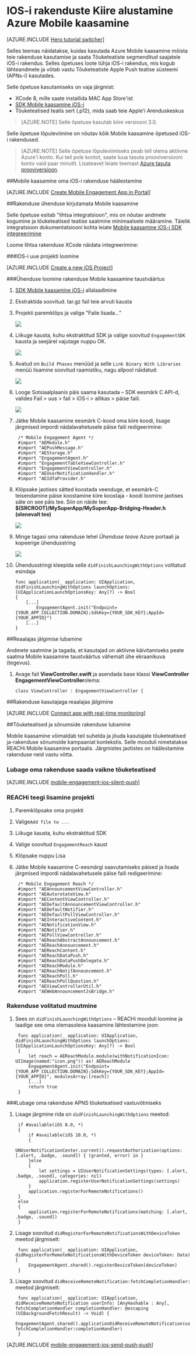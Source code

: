 <properties
    pageTitle="IOS-i sisse Kiire alustamine Azure Mobile kaasamine | Microsoft Azure'i"
    description="Saate teada, kuidas kasutada Azure Mobile kaasamine Analytics ja tõuketeatised iOS-i rakendusi."
    services="mobile-engagement"
    documentationCenter="mobile"
    authors="piyushjo"
    manager="erikre"
    editor="" />

<tags
    ms.service="mobile-engagement"
    ms.workload="mobile"
    ms.tgt_pltfrm="mobile-ios"
    ms.devlang="swift"
    ms.topic="hero-article"
    ms.date="09/20/2016"
    ms.author="piyushjo" />

# <a name="get-started-with-azure-mobile-engagement-for-ios-apps-in-swift"></a>IOS-i rakenduste Kiire alustamine Azure Mobile kaasamine

[AZURE.INCLUDE [Hero tutorial switcher](../../includes/mobile-engagement-hero-tutorial-switcher.md)]

Selles teemas näidatakse, kuidas kasutada Azure Mobile kaasamine mõista teie rakenduse kasutamise ja saata Tõuketeatiste segmenditud saajatele iOS-i rakendus.
Selles õpetuses loote tühja iOS-i rakendus, mis kogub lähteandmete ja võtab vastu Tõuketeatiste Apple Push teatise süsteemi (APNs-i) kasutades.

Selle õpetuse kasutamiseks on vaja järgmist:

+ XCode 8, mille saate installida MAC App Store'ist
+ [SDK Mobile kaasamine iOS-i]
+ Tõuketeatised teatis sert (.p12), mida saab teie Apple'i Arenduskeskus

> [AZURE.NOTE] Selle õpetuse kasutab kiire versiooni 3.0. 

Selle õpetuse lõpuleviimine on nõutav kõik Mobile kaasamine õpetused iOS-i rakendused.

> [AZURE.NOTE] Selle õpetuse lõpuleviimiseks peab teil olema aktiivne Azure'i konto. Kui teil pole kontot, saate luua tasuta prooviversiooni konto vaid paar minutit. Lisateavet leiate teemast [Azure tasuta prooviversioon](https://azure.microsoft.com/pricing/free-trial/?WT.mc_id=A0E0E5C02&amp;returnurl=http%3A%2F%2Fazure.microsoft.com%2Fen-us%2Fdocumentation%2Farticles%2Fmobile-engagement-ios-swift-get-started).

##<a id="setup-azme"></a>Mobile kaasamine oma iOS-i rakenduse häälestamine

[AZURE.INCLUDE [Create Mobile Engagement App in Portal](../../includes/mobile-engagement-create-app-in-portal-new.md)]

##<a id="connecting-app"></a>Rakenduse ühenduse kirjutamata Mobile kaasamine

Selle õpetuse esitab "lihtsa integratsioon", mis on nõutav andmete kogumine ja tõuketeatised teatise saatmine minimaalsete määramine. Täielik integratsioon dokumentatsiooni kohta leiate [Mobile kaasamine iOS-i SDK integreerimine](mobile-engagement-ios-sdk-overview.md)

Loome lihtsa rakenduse XCode näidata integreerimine:

###<a name="create-a-new-ios-project"></a>IOS-i uue projekti loomine

[AZURE.INCLUDE [Create a new iOS Project](../../includes/mobile-engagement-create-new-ios-app.md)]

###<a name="connect-your-app-to-mobile-engagement-backend"></a>Ühenduse loomine rakenduse Mobile kaasamine taustväärtus

1. [SDK Mobile kaasamine iOS-i] allalaadimine
2. Ekstraktida soovitud. tar.gz fail teie arvuti kausta
3. Projekti paremklõps ja valige "Faile lisada..."

    ![][1]

4. Liikuge kausta, kuhu ekstraktitud SDK ja valige soovitud `EngagementSDK` kausta ja seejärel vajutage nuppu OK.

    ![][2]

5. Avatud on `Build Phases` menüüd ja selle `Link Binary With Libraries` menüü lisamine soovitud raamistiku, nagu allpool näidatud:

    ![][3]

8. Looge Sotsiaalplaanis päis saama kasutada – SDK eesmärk C API-d, valides Fail > uus > fail > iOS-i > allikas > päise faili.

    ![][4]

9. Jätke Mobile kaasamine eesmärk C-kood oma kiire koodi, lisage järgmised impordi nädalavahetusele päise faili redigeerimine:

        /* Mobile Engagement Agent */
        #import "AEModule.h"
        #import "AEPushMessage.h"
        #import "AEStorage.h"
        #import "EngagementAgent.h"
        #import "EngagementTableViewController.h"
        #import "EngagementViewController.h"
        #import "AEUserNotificationHandler.h"
        #import "AEIdfaProvider.h"

10. Klõpsake jaotises sätted koostada veenduge, et eesmärk-C teisendamine päise koostamine kiire koostaja - koodi loomine jaotises säte on see päis tee. Siin on näide tee: **$(SRCROOT)/MySuperApp/MySuperApp-Bridging-Header.h (olenevalt tee)**

    ![][6]

11. Minge tagasi oma rakenduse lehel *Ühenduse teave* Azure portaali ja kopeerige ühendusstring

    ![][5]

12. Ühendusstringi kleepida selle `didFinishLaunchingWithOptions` volitatud esindaja

        func application(_ application: UIApplication, didFinishLaunchingWithOptions launchOptions: [UIApplicationLaunchOptionsKey: Any]?) -> Bool
        {
            [...]
                EngagementAgent.init("Endpoint={YOUR_APP_COLLECTION.DOMAIN};SdkKey={YOUR_SDK_KEY};AppId={YOUR_APPID}")
            [...]
        }

##<a id="monitor"></a>Reaalajas jälgimise lubamine

Andmete saatmine ja tagada, et kasutajad on aktiivne käivitamiseks peate saatma Mobile kaasamine taustväärtus vähemalt ühe ekraanikuva (tegevus).

1. Avage fail **ViewController.swift** ja asendada base klassi **ViewController** **EngagementViewController**olema:

    `class ViewController : EngagementViewController {`

##<a id="monitor"></a>Rakenduse kasutajaga reaalajas jälgimine

[AZURE.INCLUDE [Connect app with real-time monitoring](../../includes/mobile-engagement-connect-app-with-monitor.md)]

##<a id="integrate-push"></a>Tõuketeatised ja sõnumside rakenduse lubamine

Mobile kaasamine võimaldab teil suhelda ja jõuda kasutajate tõuketeatised ja-rakenduse sõnumside kampaaniat kontekstis. Selle mooduli nimetatakse REACHi Mobile kaasamine portaalis.
Järgmistes jaotistes on häälestamine rakenduse neid vastu võtta.

### <a name="enable-your-app-to-receive-silent-push-notifications"></a>Lubage oma rakenduse saada vaikne tõuketeatised

[AZURE.INCLUDE [mobile-engagement-ios-silent-push](../../includes/mobile-engagement-ios-silent-push.md)]

### <a name="add-the-reach-library-to-your-project"></a>REACHi teegi lisamine projekti

1. Paremklõpsake oma projekti
2. Valige`Add file to ...`
3. Liikuge kausta, kuhu ekstraktitud SDK
4. Valige soovitud `EngagementReach` kaust
5. Klõpsake nuppu Lisa
6. Jätke Mobile kaasamine C-eesmärgi saavutamiseks päised ja lisada järgmised impordi nädalavahetusele päise faili redigeerimine:

        /* Mobile Engagement Reach */
        #import "AEAnnouncementViewController.h"
        #import "AEAutorotateView.h"
        #import "AEContentViewController.h"
        #import "AEDefaultAnnouncementViewController.h"
        #import "AEDefaultNotifier.h"
        #import "AEDefaultPollViewController.h"
        #import "AEInteractiveContent.h"
        #import "AENotificationView.h"
        #import "AENotifier.h"
        #import "AEPollViewController.h"
        #import "AEReachAbstractAnnouncement.h"
        #import "AEReachAnnouncement.h"
        #import "AEReachContent.h"
        #import "AEReachDataPush.h"
        #import "AEReachDataPushDelegate.h"
        #import "AEReachModule.h"
        #import "AEReachNotifAnnouncement.h"
        #import "AEReachPoll.h"
        #import "AEReachPollQuestion.h"
        #import "AEViewControllerUtil.h"
        #import "AEWebAnnouncementJsBridge.h"

### <a name="modify-your-application-delegate"></a>Rakenduse volitatud muutmine

1. Sees on `didFinishLaunchingWithOptions` – REACHi mooduli loomine ja laadige see oma olemasoleva kaasamine lähtestamine joon:

        func application(_ application: UIApplication, didFinishLaunchingWithOptions launchOptions: [UIApplicationLaunchOptionsKey: Any]?) -> Bool 
        {
            let reach = AEReachModule.module(withNotificationIcon: UIImage(named:"icon.png")) as! AEReachModule
            EngagementAgent.init("Endpoint={YOUR_APP_COLLECTION.DOMAIN};SdkKey={YOUR_SDK_KEY};AppId={YOUR_APPID}", modulesArray:[reach])
            [...]
            return true
        }

###<a name="enable-your-app-to-receive-apns-push-notifications"></a>Lubage oma rakenduse APNS tõuketeatised vastuvõtmiseks
1. Lisage järgmine rida on `didFinishLaunchingWithOptions` meetod:

        if #available(iOS 8.0, *)
        {
            if #available(iOS 10.0, *)
            {
                UNUserNotificationCenter.current().requestAuthorization(options: [.alert, .badge, .sound]) { (granted, error) in }
            }else
            {
                let settings = UIUserNotificationSettings(types: [.alert, .badge, .sound], categories: nil)
                application.registerUserNotificationSettings(settings)
            }
            application.registerForRemoteNotifications()
        }
        else
        {
            application.registerForRemoteNotifications(matching: [.alert, .badge, .sound])
        }

2. Lisage soovitud `didRegisterForRemoteNotificationsWithDeviceToken` meetod järgmiselt:

        func application(_ application: UIApplication, didRegisterForRemoteNotificationsWithDeviceToken deviceToken: Data) {
            EngagementAgent.shared().registerDeviceToken(deviceToken)
        }

3. Lisage soovitud `didReceiveRemoteNotification:fetchCompletionHandler:` meetod järgmiselt:

        func application(_ application: UIApplication, didReceiveRemoteNotification userInfo: [AnyHashable : Any], fetchCompletionHandler completionHandler: @escaping (UIBackgroundFetchResult) -> Void) {
            EngagementAgent.shared().applicationDidReceiveRemoteNotification(userInfo, fetchCompletionHandler:completionHandler)
        }

[AZURE.INCLUDE [mobile-engagement-ios-send-push-push](../../includes/mobile-engagement-ios-send-push.md)]

<!-- URLs. -->
[SDK Mobile kaasamine iOS-i]: http://aka.ms/qk2rnj

<!-- Images. -->
[1]: ./media/mobile-engagement-ios-get-started/xcode-add-files.png
[2]: ./media/mobile-engagement-ios-get-started/xcode-select-engagement-sdk.png
[3]: ./media/mobile-engagement-ios-get-started/xcode-build-phases.png
[4]: ./media/mobile-engagement-ios-swift-get-started/add-header-file.png
[5]: ./media/mobile-engagement-ios-get-started/app-connection-info-page.png
[6]: ./media/mobile-engagement-ios-swift-get-started/add-bridging-header.png
